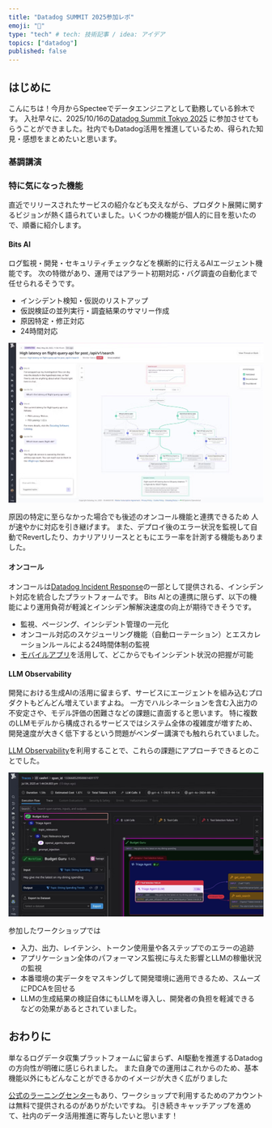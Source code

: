 ```yaml
---
title: "Datadog SUMMIT 2025参加レポ"
emoji: "👏"
type: "tech" # tech: 技術記事 / idea: アイデア
topics: ["datadog"]
published: false
---
```


## はじめに

こんにちは！今月からSpecteeでデータエンジニアとして勤務している鈴木です。
入社早々に、2025/10/16の[Datadog Summit Tokyo 2025](https://events.datadoghq.com/ja/summits/datadog-summit-tokyo/) に参加させてもらうことができました。社内でもDatadog活用を推進しているため、得られた知見・感想をまとめたいと思います。

### 基調講演

### 特に気になった機能

直近でリリースされたサービスの紹介なども交えながら、プロダクト展開に関するビジョンが熱く語られていました。いくつかの機能が個人的に目を惹いたので、順番に紹介します。

#### Bits AI

ログ監視・開発・セキュリティチェックなどを横断的に行えるAIエージェント機能です。
次の特徴があり、運用ではアラート初期対応・バグ調査の自動化まで任せられるそうです。

- インシデント検知・仮説のリストアップ
- 仮説検証の並列実行・調査結果のサマリー作成
- 原因特定・修正対応
- 24時間対応

![Untitled](/images/datadog-summit-2025/bits_triage.png)

原因の特定に至らなかった場合でも後述のオンコール機能と連携できるため
人が速やかに対応を引き継げます。
また、デプロイ後のエラー状況を監視して自動でRevertしたり、カナリアリリースとともにエラー率を計測する機能もありました。

#### オンコール

オンコールは[Datadog Incident Response](https://www.datadoghq.com/product/incident-management/)の一部として提供される、インシデント対応を統合したプラットフォームです。
Bits AIとの連携に限らず、以下の機能により運用負荷が軽減とインシデン解解決速度の向上が期待できそうです。

- 監視、ページング、インシデント管理の一元化
- オンコール対応のスケジューリング機能（自動ローテーション）とエスカレーションルールによる24時間体制の監視
- [モバイルアプリ](https://www.datadoghq.com/ja/blog/datadog-mobile-app/)を活用して、どこからでもインシデント状況の把握が可能

#### LLM Observability

開発における生成AIの活用に留まらず、サービスにエージェントを組み込むプロダクトもどんどん増えていますよね。
一方でハルシネーションを含む入出力の不安定さや、モデル評価の困難さなどの課題に直面すると思います。
特に複数のLLMモデルから構成されるサービスではシステム全体の複雑度が増すため、開発速度が大きく低下するという問題がベンダー講演でも触れられていました。

[LLM Observability](https://www.datadoghq.com/product/llm-observability/)を利用することで、これらの課題にアプローチできるとのことでした。

![Untitled](/images/datadog-summit-2025/llm_observability1.png)

参加したワークショップでは

- 入力、出力、レイテンシ、トークン使用量や各ステップでのエラーの追跡
- アプリケーション全体のパフォーマンス監視に与えた影響とLLMの稼働状況の監視
- 本番環境の実データをマスキングして開発環境に適用できるため、スムーズにPDCAを回せる
- LLMの生成結果の検証自体にもLLMを導入し、開発者の負担を軽減できる
などの効果があるとされていました。

## おわりに

単なるログデータ収集プラットフォームに留まらず、AI駆動を推進するDatadogの方向性が明確に感じられました。
また自身での運用はこれからのため、基本機能以外にもどんなことができるかのイメージが大きく広がりました

[公式のラーニングセンター](https://learn.datadoghq.com/?_gl=1*uul937*_gcl_aw*R0NMLjE3NjA1NzkzMDEuQ2owS0NRandqTDNIQmhDZ0FSSXNBUFVnN2E3a05DX3lXXy1SWjZYTDBPMmtXQ1ZpV1o1Y2ZCcXA5SFM1SlhrYzdLbEF1TTdJOEhXWlBPNGFBaVhNRUFMd193Y0I.*_gcl_au*MjQ1NzI3OTIxLjE3NjAwNjAwMzM.*_ga*NjQyMzExNTczLjE3NjA5MjI0Mzc.*_ga_KN80RDFSQK*czE3NjA5NDI5MzIkbzEwJGcxJHQxNzYwOTQ4NTE1JGo1OSRsMCRoNjI2NDcwNTM3*_fplc*MDUwaTNrYSUyQmhveFF1bGYlMkJoRzI5VjZJUU10aXI0ODgzVG8yVmo3QWtZaiUyRiUyQmxKazhtTzhNU1VkOEQyOEFxdGNHNk5sRGg1YU8lMkJKaXhEdnY0cGRxYjgwcjAzejV4SmcxT0ZSSm0xTGhOR0QyTSUyQiUyRnN6JTJCb2s2TklNc25MeVpyUSUzRCUzRA..)もあり、ワークショップで利用するためのアカウントは無料で提供されるのがありがたいですね。
引き続きキャッチアップを進めて、社内のデータ活用推進に寄与したいと思います！
